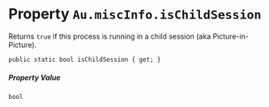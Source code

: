 # Property `Au.miscInfo.isChildSession`

Returns `true` if this process is running in a child session (aka Picture-in-Picture).

```
public static bool isChildSession { get; }
```

##### Property Value

`bool`